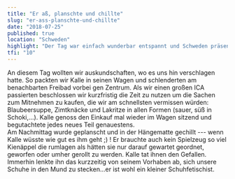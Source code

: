 ```yaml
---
title: "Er aß, planschte und chillte"
slug: "er-ass-planschte-und-chillte"
date: "2018-07-25"
published: true
location: "Schweden"
highlight: "Der Tag war einfach wunderbar entspannt und Schweden präsentiert sich so nochmals die letzten Tage von seiner schönsten Seite."
tfi: "10"
---
```


An diesem Tag wollten wir auskundschaften, wo es uns hin verschlagen hatte. So packten wir Kalle in seinen Wagen und schlenderten am benachbarten Freibad vorbei gen Zentrum. Als wir einen großen ICA passierten beschlossen wir kurzfristig die Zeit zu nutzen um die Sachen zum Mitnehmen zu kaufen, die wir am schnellsten vermissen würden: Blaubeersuppe, Zimtknäcke und Lakritze in allen Formen (sauer, süß in Schoki,...).
Kalle genoss den Einkauf mal wieder im Wagen sitzend und begutachtete jedes neues Teil genauestens.<br/>Am Nachmittag wurde geplanscht und in der Hängematte gechillt --- wenn Kalle wüsste wie gut es ihm geht ;) ! Er brauchte auch kein Spielzeug so viel Kienäppel die rumlagen als hätten sie nur darauf gewartet geordnet, geworfen oder umher gerollt zu werden. Kalle tat ihnen den Gefallen. Immerhin lenkte ihn das kurzzeitig von seinem Vorhaben ab, sich unsere Schuhe in den Mund zu stecken...er ist wohl ein kleiner Schuhfetischist.